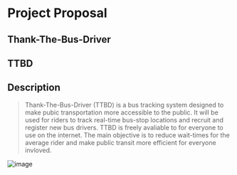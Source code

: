 # Project Proposal

## Thank-The-Bus-Driver

## TTBD

## Description 

> Thank-The-Bus-Driver (TTBD) is a bus tracking system designed to make pubic transportation more accessible to the public. It will be used for riders to track real-time bus-stop locations and recruit and register new bus drivers. TTBD is freely avaliable to for everyone to use on the internet. The main objective is to reduce wait-times for the average rider and make public transit more efficient for everyone invloved. 



![image](https://user-images.githubusercontent.com/122570019/216840444-902bf486-8429-4fc9-9276-834f7eebcbe3.png)
